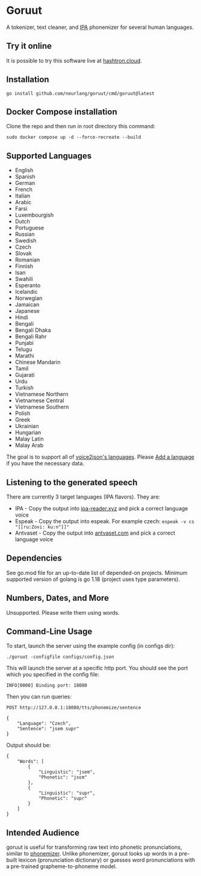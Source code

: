 # Goruut

A tokenizer, text cleaner, and [IPA](https://en.wikipedia.org/wiki/International_Phonetic_Alphabet) phonemizer for several human languages.

## Try it online

It is possible to try this software live at [hashtron.cloud](https://hashtron.cloud/).

## Installation

```
go install github.com/neurlang/goruut/cmd/goruut@latest
```

## Docker Compose installation

Clone the repo and then run in root directory this command:

```
sudo docker compose up -d --force-recreate --build
```

## Supported Languages

* English
* Spanish
* German
* French
* Italian
* Arabic
* Farsi
* Luxembourgish
* Dutch
* Portuguese
* Russian
* Swedish
* Czech
* Slovak
* Romanian
* Finnish
* Isan
* Swahili
* Esperanto
* Icelandic
* Norwegian
* Jamaican
* Japanese
* Hindi
* Bengali
* Bengali Dhaka
* Bengali Rahr
* Punjabi
* Telugu
* Marathi
* Chinese Mandarin
* Tamil
* Gujarati
* Urdu
* Turkish
* Vietnamese Northern
* Vietnamese Central
* Vietnamese Southern
* Polish
* Greek
* Ukrainian
* Hungarian
* Malay Latin
* Malay Arab

The goal is to support all of [voice2json's languages](https://github.com/synesthesiam/voice2json-profiles#supported-languages).
Please [Add a language](https://github.com/neurlang/goruut/blob/master/dicts/README.md) if you have the necessary data.

## Listening to the generated speech

There are currently 3 target languages (IPA flavors). They are:

* IPA - Copy the output into [ipa-reader.xyz](http://ipa-reader.xyz/) and pick a correct language voice
* Espeak - Copy the output into espeak. For example czech: `espeak -v cs "[[ru:Zovi: ku:n^]]"`
* Antvaset - Copy the output into [antvaset.com](https://www.antvaset.com/ipa-to-speech) and pick a correct language voice

## Dependencies

See go.mod file for an up-to-date list of depended-on projects. Minimum supported version of golang is go 1.18 (project uses type parameters).

## Numbers, Dates, and More

Unsupported. Please write them using words.

## Command-Line Usage

To start, launch the server using the example config (in configs dir):
```
./goruut -configfile configs/config.json
```
This will launch the server at a specific http port. You should see the port which you specified in the config file:
```
INFO[0000] Binding port: 18080
```
Then you can run queries:

`POST http://127.0.0.1:18080/tts/phonemize/sentence`
```
{
	"Language": "Czech",
	"Sentence": "jsem supr"	
}
```
Output should be:
```
{
	"Words": [
		{
			"Linguistic": "jsem",
			"Phonetic": "jsɛm"
		},
		{
			"Linguistic": "supr",
			"Phonetic": "supr"
		}
	]
}
```
## Intended Audience

goruut is useful for transforming raw text into phonetic pronunciations, similar to [phonemizer](https://github.com/bootphon/phonemizer).
Unlike phonemizer, goruut looks up words in a pre-built lexicon (pronunciation dictionary) or guesses word pronunciations with a pre-trained
grapheme-to-phoneme model.



